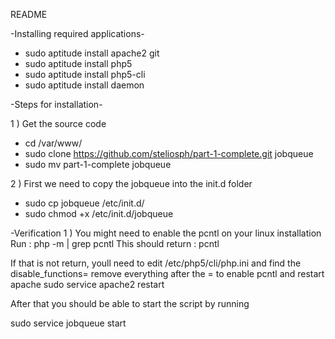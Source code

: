    README 


-Installing required applications-

- sudo aptitude install apache2 git
- sudo aptitude install php5
- sudo aptitude install php5-cli
- sudo aptitude install daemon


-Steps for installation-

1 ) Get the source code
 - cd /var/www/
 - sudo clone https://github.com/steliosph/part-1-complete.git jobqueue
 - sudo mv part-1-complete jobqueue
 
2 ) First we need to copy the jobqueue into the init.d folder
 - sudo cp jobqueue /etc/init.d/
 - sudo chmod +x /etc/init.d/jobqueue

-Verification
1 ) You might need to enable the pcntl on your linux installation
Run : php -m | grep pcntl
This should return : pcntl

If that is not return, youll need to edit 
/etc/php5/cli/php.ini
and find the disable_functions=
remove everything after the = to enable pcntl and restart apache
sudo service apache2 restart



After that you should be able to start the script by running 

sudo service jobqueue start



